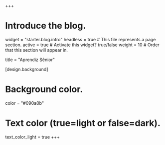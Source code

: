 +++
# Introduce the blog.
widget = "starter.blog.intro"
headless = true  # This file represents a page section.
active = true  # Activate this widget? true/false
weight = 10  # Order that this section will appear in.

title = "Aprendiz Sênior"

[design.background]
  # Background color.
  color = "#090a0b"

  # Text color (true=light or false=dark).
  text_color_light = true
+++
